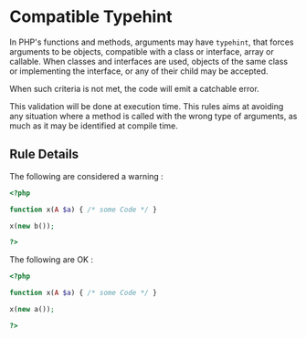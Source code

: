 <!-- Good Practices -->
# Compatible Typehint
In PHP's functions and methods, arguments may have `typehint`, that forces arguments to be objects, compatible with a class or interface, array or callable. When classes and interfaces are used, objects of the same class or implementing the interface, or any of their child may be accepted. 

When such criteria is not met, the code will emit a catchable error. 

This validation will be done at execution time. This rules aims at avoiding any situation where a method is called with the wrong type of arguments, as much as it may be identified at compile time.

## Rule Details

The following are considered a warning : 

```php
<?php

function x(A $a) { /* some Code */ }

x(new b());

?>
```

The following are OK : 

```php
<?php

function x(A $a) { /* some Code */ }

x(new a());

?>
```

<!--
## When Not To Use It

## Further Reading

* []()

-->